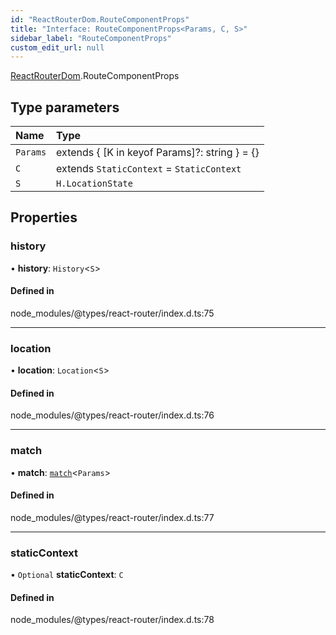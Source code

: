 ```yaml
---
id: "ReactRouterDom.RouteComponentProps"
title: "Interface: RouteComponentProps<Params, C, S>"
sidebar_label: "RouteComponentProps"
custom_edit_url: null
---
```


[ReactRouterDom](../namespaces/ReactRouterDom.md).RouteComponentProps

## Type parameters

| Name | Type |
| :------ | :------ |
| `Params` | extends { [K in keyof Params]?: string } = {} |
| `C` | extends `StaticContext` = `StaticContext` |
| `S` | `H.LocationState` |

## Properties

### history

• **history**: `History`<`S`\>

#### Defined in

node_modules/@types/react-router/index.d.ts:75

___

### location

• **location**: `Location`<`S`\>

#### Defined in

node_modules/@types/react-router/index.d.ts:76

___

### match

• **match**: [`match`](ReactRouterDom.match.md)<`Params`\>

#### Defined in

node_modules/@types/react-router/index.d.ts:77

___

### staticContext

• `Optional` **staticContext**: `C`

#### Defined in

node_modules/@types/react-router/index.d.ts:78
